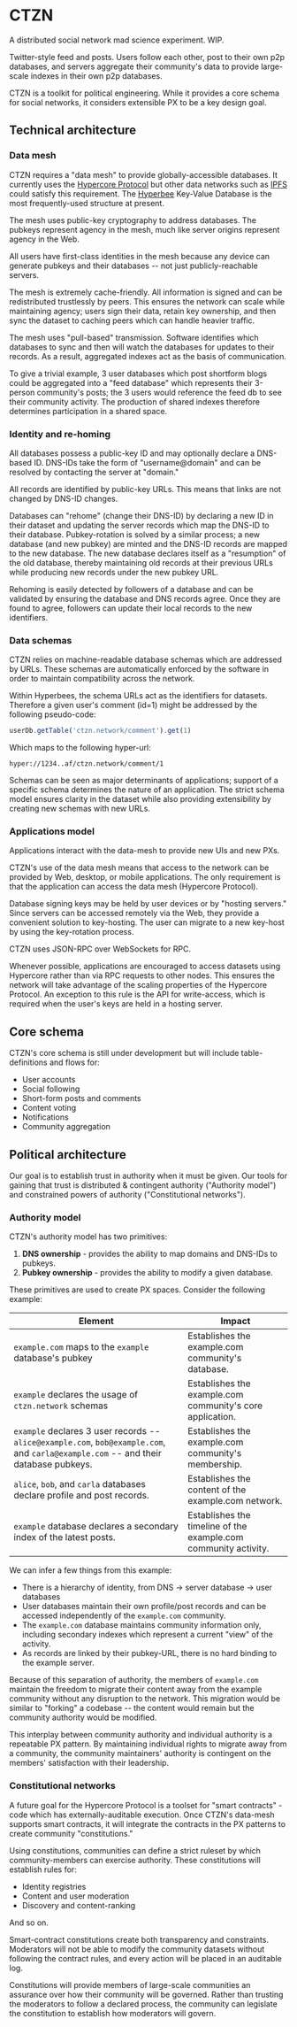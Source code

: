 # CTZN

A distributed social network mad science experiment. WIP.

Twitter-style feed and posts. Users follow each other, post to their own p2p databases, and servers aggregate their community's data to provide large-scale indexes in their own p2p databases.

CTZN is a toolkit for political engineering. While it provides a core schema for social networks, it considers extensible PX to be a key design goal.

## Technical architecture

### Data mesh

CTZN requires a "data mesh" to provide globally-accessible databases. It currently uses the [Hypercore Protocol](https://hypercore-protocol.org) but other data networks such as [IPFS](https://ipfs.io) could satisfy this requirement. The [Hyperbee](https://npm.im/hyperbee) Key-Value Database is the most frequently-used structure at present.

The mesh uses public-key cryptography to address databases. The pubkeys represent agency in the mesh, much like server origins represent agency in the Web.

All users have first-class identities in the mesh because any device can generate pubkeys and their databases -- not just publicly-reachable servers.

The mesh is extremely cache-friendly. All information is signed and can be redistributed trustlessly by peers. This ensures the network can scale while maintaining agency; users sign their data, retain key ownership, and then sync the dataset to caching peers which can handle heavier traffic.

The mesh uses "pull-based" transmission. Software identifies which databases to sync and then will watch the databases for updates to their records. As a result, aggregated indexes act as the basis of communication.

To give a trivial example, 3 user databases which post shortform blogs could be aggregated into a "feed database" which represents their 3-person community's posts; the 3 users would reference the feed db to see their community activity. The production of shared indexes therefore determines participation in a shared space.

### Identity and re-homing

All databases possess a public-key ID and may optionally declare a DNS-based ID. DNS-IDs take the form of "username@domain" and can be resolved by contacting the server at "domain."

All records are identified by public-key URLs. This means that links are not changed by DNS-ID changes.

Databases can "rehome" (change their DNS-ID) by declaring a new ID in their dataset and updating the server records which map the DNS-ID to their database. Pubkey-rotation is solved by a similar process; a new database (and new pubkey) are minted and the DNS-ID records are mapped to the new database. The new database declares itself as a "resumption" of the old database, thereby maintaining old records at their previous URLs while producing new records under the new pubkey URL.

Rehoming is easily detected by followers of a database and can be validated by ensuring the database and DNS records agree. Once they are found to agree, followers can update their local records to the new identifiers.

### Data schemas

CTZN relies on machine-readable database schemas which are addressed by URLs. These schemas are automatically enforced by the software in order to maintain compatibility across the network.

Within Hyperbees, the schema URLs act as the identifiers for datasets. Therefore a given user's comment (id=1) might be addressed by the following pseudo-code:

```js
userDb.getTable('ctzn.network/comment').get(1)
```

Which maps to the following hyper-url:

```
hyper://1234..af/ctzn.network/comment/1
```

Schemas can be seen as major determinants of applications; support of a specific schema determines the nature of an application. The strict schema model ensures clarity in the dataset while also providing extensibility by creating new schemas with new URLs.

### Applications model

Applications interact with the data-mesh to provide new UIs and new PXs.

CTZN's use of the data mesh means that access to the network can be provided by Web, desktop, or mobile applications. The only requirement is that the application can access the data mesh (Hypercore Protocol).

Database signing keys may be held by user devices or by "hosting servers." Since servers can be accessed remotely via the Web, they provide a convenient solution to key-hosting. The user can migrate to a new key-host by using the key-rotation process.

CTZN uses JSON-RPC over WebSockets for RPC.

Whenever possible, applications are encouraged to access datasets using Hypercore rather than via RPC requests to other nodes. This ensures the network will take advantage of the scaling properties of the Hypercore Protocol. An exception to this rule is the API for write-access, which is required when the user's keys are held in a hosting server.

## Core schema

CTZN's core schema is still under development but will include table-definitions and flows for:

- User accounts
- Social following
- Short-form posts and comments
- Content voting
- Notifications
- Community aggregation

## Political architecture

Our goal is to establish trust in authority when it must be given. Our tools for gaining that trust is distributed & contingent authority ("Authority model") and constrained powers of authority ("Constitutional networks").

### Authority model

CTZN's authority model has two primitives:

 1. **DNS ownership** - provides the ability to map domains and DNS-IDs to pubkeys.
 2. **Pubkey ownership** - provides the ability to modify a given database.

These primitives are used to create PX spaces. Consider the following example:

|Element|Impact|
|-|-|
|`example.com` maps to the `example` database's pubkey|Establishes the example.com community's database.|
|`example` declares the usage of `ctzn.network` schemas|Establishes the example.com community's core application.|
|`example` declares 3 user records -- `alice@example.com`, `bob@example.com`, and `carla@example.com` -- and their database pubkeys.|Establishes the example.com community's membership.|
|`alice`, `bob`, and `carla` databases declare profile and post records.|Establishes the content of the example.com network.|
|`example` database declares a secondary index of the latest posts.|Establishes the timeline of the example.com community activity.|

We can infer a few things from this example:

- There is a hierarchy of identity, from DNS -> server database -> user databases
- User databases maintain their own profile/post records and can be accessed independently of the `example.com` community.
- The `example.com` database maintains community information only, including secondary indexes which represent a current "view" of the activity.
- As records are linked by their pubkey-URL, there is no hard binding to the example server.

Because of this separation of authority, the members of `example.com` maintain the freedom to migrate their content away from the example community without any disruption to the network. This migration would be similar to "forking" a codebase -- the content would remain but the community authority would be modified.

This interplay between community authority and individual authority is a repeatable PX pattern. By maintaining individual rights to migrate away from a community, the community maintainers' authority is contingent on the members' satisfaction with their leadership.

### Constitutional networks

A future goal for the Hypercore Protocol is a toolset for "smart contracts" - code which has externally-auditable execution. Once CTZN's data-mesh supports smart contracts, it will integrate the contracts in the PX patterns to create community "constitutions."

Using constitutions, communities can define a strict ruleset by which community-members can exercise authority. These constitutions will establish rules for:

- Identity registries
- Content and user moderation
- Discovery and content-ranking

And so on.

Smart-contract constitutions create both transparency and constraints. Moderators will not be able to modify the community datasets without following the contract rules, and every action will be placed in an auditable log.

Constitutions will provide members of large-scale communities an assurance over how their community will be governed. Rather than trusting the moderators to follow a declared process, the community can legislate the constitution to establish how moderators will govern.